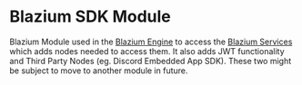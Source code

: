 # Blazium SDK Module

Blazium Module used in the [Blazium Engine](https://blazium.app) to access the [Blazium Services](https://docs.blazium.app/classes/class_blaziumclient.html) which adds nodes needed to access them. It also adds JWT functionality and Third Party Nodes (eg. Discord Embedded App SDK). These two might be subject to move to another module in future.
